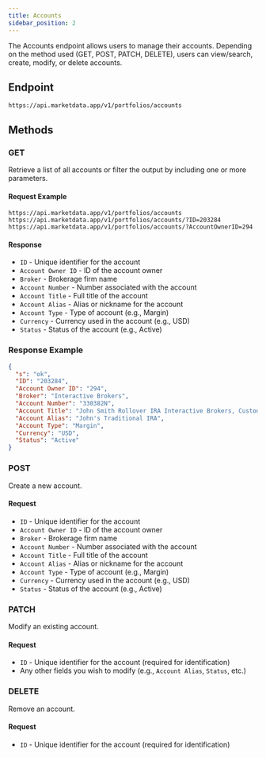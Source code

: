 ```yaml
---
title: Accounts
sidebar_position: 2
---
```


The Accounts endpoint allows users to manage their accounts. Depending on the method used (GET, POST, PATCH, DELETE), users can view/search, create, modify, or delete accounts.

## Endpoint

`https://api.marketdata.app/v1/portfolios/accounts`

## Methods

### GET

Retrieve a list of all accounts or filter the output by including one or more parameters.

#### Request Example

    https://api.marketdata.app/v1/portfolios/accounts
    https://api.marketdata.app/v1/portfolios/accounts/?ID=203284
    https://api.marketdata.app/v1/portfolios/accounts/?AccountOwnerID=294

#### Response

- `ID` - Unique identifier for the account
- `Account Owner ID` - ID of the account owner
- `Broker` - Brokerage firm name
- `Account Number` - Number associated with the account
- `Account Title` - Full title of the account
- `Account Alias` - Alias or nickname for the account
- `Account Type` - Type of account (e.g., Margin)
- `Currency` - Currency used in the account (e.g., USD)
- `Status` - Status of the account (e.g., Active)

### Response Example

```json
{
  "s": "ok",
  "ID": "203284",
  "Account Owner ID": "294",
  "Broker": "Interactive Brokers",
  "Account Number": "330382N",
  "Account Title": "John Smith Rollover IRA Interactive Brokers, Custodian",
  "Account Alias": "John's Traditional IRA",
  "Account Type": "Margin",
  "Currency": "USD",
  "Status": "Active"
}
```

### POST

Create a new account.

#### Request

- `ID` - Unique identifier for the account
- `Account Owner ID` - ID of the account owner
- `Broker` - Brokerage firm name
- `Account Number` - Number associated with the account
- `Account Title` - Full title of the account
- `Account Alias` - Alias or nickname for the account
- `Account Type` - Type of account (e.g., Margin)
- `Currency` - Currency used in the account (e.g., USD)
- `Status` - Status of the account (e.g., Active)

### PATCH

Modify an existing account.

#### Request

- `ID` - Unique identifier for the account (required for identification)
- Any other fields you wish to modify (e.g., `Account Alias`, `Status`, etc.)

### DELETE

Remove an account.

#### Request

- `ID` - Unique identifier for the account (required for identification)
